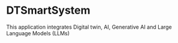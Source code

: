 # DTSmartSystem
This application integrates Digital twin, AI, Generative AI and Large Language Models (LLMs) 
